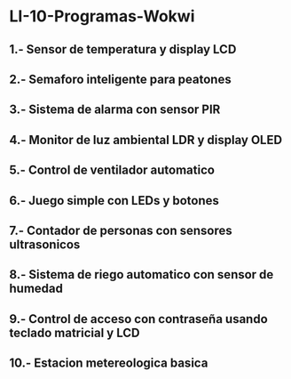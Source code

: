# LI-10-Programas-Wokwi
## 1.- Sensor de temperatura y display LCD

## 2.- Semaforo inteligente para peatones

## 3.- Sistema de alarma con sensor PIR

## 4.- Monitor de luz ambiental LDR y display OLED

## 5.- Control de ventilador automatico

## 6.- Juego simple con LEDs y botones

## 7.- Contador de personas con sensores ultrasonicos

## 8.- Sistema de riego automatico con sensor de humedad

## 9.- Control de acceso con contraseña usando teclado matricial y LCD

## 10.- Estacion metereologica basica
